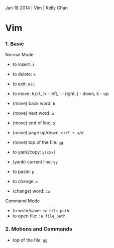 Jan 18 2014 | Vim | Kelly Chan
# Vim

### 1. Basic

Normal Mode  
- to insert: `i` 
- to delete: `x`
- to exit: `esc`

- to move: `hjkl`, h - left, l - right, j - down, k - up
- (move) back word: `b`
- (move) next word: `w`
- (move) end of line: `$`
- (move) page up/down: `ctrl + u/d`
- (move) top of the file: `gg`

- to yank/copy: `y(xxx)`
- (yank) current line: `yy`
- to paste: `p`

- to change: `c`
- (change) word: `cw`

Command Mode  
- to write/save: `:w file_path`  
- to open file: `:e file_path`

### 2. Motions and Commands
- top of the file: `gg`
